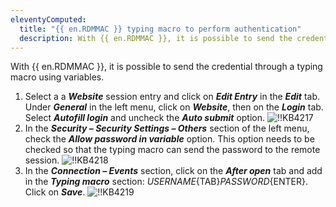 ```yaml
---
eleventyComputed:
  title: "{{ en.RDMMAC }} typing macro to perform authentication"
  description: With {{ en.RDMMAC }}, it is possible to send the credential through a typing macro using variables.
---
```

With {{ en.RDMMAC }}, it is possible to send the credential through a typing macro using variables.

1. Select a a ***Website*** session entry and click on ***Edit Entry*** in the ***Edit*** tab. Under ***General*** in the left menu, click on ***Website***, then on the ***Login*** tab. Select ***Autofill login*** and uncheck the ***Auto submit*** option.
![!!KB4217](https://cdnweb.devolutions.net/docs/docs_en_kb_KB4217.png)
1. In the ***Security – Security Settings – Others*** section of the left menu, check the ***Allow password in variable*** option. This option needs to be checked so that the typing macro can send the password to the remote session.
![!!KB4218](https://cdnweb.devolutions.net/docs/docs_en_kb_KB4218.png)
1. In the ***Connection – Events*** section, click on the ***After open*** tab and add in the ***Typing macro*** section: $USERNAME${TAB}$PASSWORD${ENTER}. Click on ***Save***.
![!!KB4219](https://cdnweb.devolutions.net/docs/docs_en_kb_KB4219.png)
